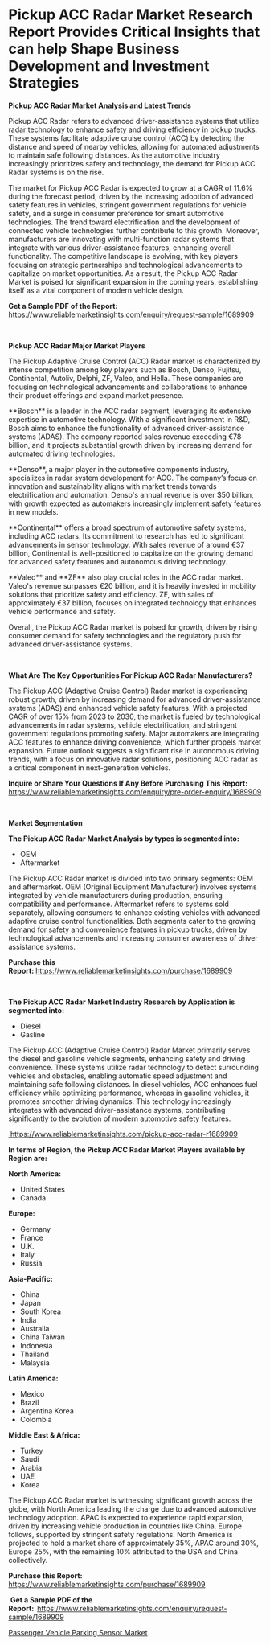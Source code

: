 <p><h1>Pickup ACC Radar Market Research Report Provides Critical Insights that can help Shape Business Development and Investment Strategies</h1></p><p><strong>Pickup ACC Radar Market Analysis and Latest Trends</strong></p>
<p><p>Pickup ACC Radar refers to advanced driver-assistance systems that utilize radar technology to enhance safety and driving efficiency in pickup trucks. These systems facilitate adaptive cruise control (ACC) by detecting the distance and speed of nearby vehicles, allowing for automated adjustments to maintain safe following distances. As the automotive industry increasingly prioritizes safety and technology, the demand for Pickup ACC Radar systems is on the rise.</p><p>The market for Pickup ACC Radar is expected to grow at a CAGR of 11.6% during the forecast period, driven by the increasing adoption of advanced safety features in vehicles, stringent government regulations for vehicle safety, and a surge in consumer preference for smart automotive technologies. The trend toward electrification and the development of connected vehicle technologies further contribute to this growth. Moreover, manufacturers are innovating with multi-function radar systems that integrate with various driver-assistance features, enhancing overall functionality. The competitive landscape is evolving, with key players focusing on strategic partnerships and technological advancements to capitalize on market opportunities. As a result, the Pickup ACC Radar Market is poised for significant expansion in the coming years, establishing itself as a vital component of modern vehicle design.</p></p>
<p><strong>Get a Sample PDF of the Report:&nbsp;</strong> <a href="https://www.reliablemarketinsights.com/enquiry/request-sample/1689909?utm_campaign=1937&utm_medium=2&utm_source=Github&utm_content=ia&utm_term=07012025&utm_id=pickup-acc-radar">https://www.reliablemarketinsights.com/enquiry/request-sample/1689909</a></p>
<p>&nbsp;</p>
<p><strong>Pickup ACC Radar Major Market Players</strong></p>
<p><p>The Pickup Adaptive Cruise Control (ACC) Radar market is characterized by intense competition among key players such as Bosch, Denso, Fujitsu, Continental, Autoliv, Delphi, ZF, Valeo, and Hella. These companies are focusing on technological advancements and collaborations to enhance their product offerings and expand market presence.</p><p>**Bosch** is a leader in the ACC radar segment, leveraging its extensive expertise in automotive technology. With a significant investment in R&D, Bosch aims to enhance the functionality of advanced driver-assistance systems (ADAS). The company reported sales revenue exceeding €78 billion, and it projects substantial growth driven by increasing demand for automated driving technologies.</p><p>**Denso**, a major player in the automotive components industry, specializes in radar system development for ACC. The company’s focus on innovation and sustainability aligns with market trends towards electrification and automation. Denso's annual revenue is over $50 billion, with growth expected as automakers increasingly implement safety features in new models.</p><p>**Continental** offers a broad spectrum of automotive safety systems, including ACC radars. Its commitment to research has led to significant advancements in sensor technology. With sales revenue of around €37 billion, Continental is well-positioned to capitalize on the growing demand for advanced safety features and autonomous driving technology.</p><p>**Valeo** and **ZF** also play crucial roles in the ACC radar market. Valeo's revenue surpasses €20 billion, and it is heavily invested in mobility solutions that prioritize safety and efficiency. ZF, with sales of approximately €37 billion, focuses on integrated technology that enhances vehicle performance and safety.</p><p>Overall, the Pickup ACC Radar market is poised for growth, driven by rising consumer demand for safety technologies and the regulatory push for advanced driver-assistance systems.</p></p>
<p>&nbsp;</p>
<p><strong>What Are The Key Opportunities For Pickup ACC Radar Manufacturers?</strong></p>
<p><p>The Pickup ACC (Adaptive Cruise Control) Radar market is experiencing robust growth, driven by increasing demand for advanced driver-assistance systems (ADAS) and enhanced vehicle safety features. With a projected CAGR of over 15% from 2023 to 2030, the market is fueled by technological advancements in radar systems, vehicle electrification, and stringent government regulations promoting safety. Major automakers are integrating ACC features to enhance driving convenience, which further propels market expansion. Future outlook suggests a significant rise in autonomous driving trends, with a focus on innovative radar solutions, positioning ACC radar as a critical component in next-generation vehicles.</p></p>
<p><strong>Inquire or Share Your Questions If Any Before Purchasing This Report:</strong> <a href="https://www.reliablemarketinsights.com/enquiry/pre-order-enquiry/1689909?utm_campaign=1937&utm_medium=2&utm_source=Github&utm_content=ia&utm_term=07012025&utm_id=pickup-acc-radar">https://www.reliablemarketinsights.com/enquiry/pre-order-enquiry/1689909</a></p>
<p>&nbsp;</p>
<p><strong>Market Segmentation</strong></p>
<p><strong>The Pickup ACC Radar Market Analysis by types is segmented into:</strong></p>
<p><ul><li>OEM</li><li>Aftermarket</li></ul></p>
<p><p>The Pickup ACC Radar market is divided into two primary segments: OEM and aftermarket. OEM (Original Equipment Manufacturer) involves systems integrated by vehicle manufacturers during production, ensuring compatibility and performance. Aftermarket refers to systems sold separately, allowing consumers to enhance existing vehicles with advanced adaptive cruise control functionalities. Both segments cater to the growing demand for safety and convenience features in pickup trucks, driven by technological advancements and increasing consumer awareness of driver assistance systems.</p></p>
<p><strong>Purchase this Report:&nbsp;</strong><a href="https://www.reliablemarketinsights.com/purchase/1689909?utm_campaign=1937&utm_medium=2&utm_source=Github&utm_content=ia&utm_term=07012025&utm_id=pickup-acc-radar">https://www.reliablemarketinsights.com/purchase/1689909</a></p>
<p>&nbsp;</p>
<p><strong>The Pickup ACC Radar Market Industry Research by Application is segmented into:</strong></p>
<p><ul><li>Diesel</li><li>Gasline</li></ul></p>
<p><p>The Pickup ACC (Adaptive Cruise Control) Radar Market primarily serves the diesel and gasoline vehicle segments, enhancing safety and driving convenience. These systems utilize radar technology to detect surrounding vehicles and obstacles, enabling automatic speed adjustment and maintaining safe following distances. In diesel vehicles, ACC enhances fuel efficiency while optimizing performance, whereas in gasoline vehicles, it promotes smoother driving dynamics. This technology increasingly integrates with advanced driver-assistance systems, contributing significantly to the evolution of modern automotive safety features.</p></p>
<p><a href="https://www.reliablemarketinsights.com/pickup-acc-radar-r1689909?utm_campaign=1937&utm_medium=2&utm_source=Github&utm_content=ia&utm_term=07012025&utm_id=pickup-acc-radar">&nbsp;https://www.reliablemarketinsights.com/pickup-acc-radar-r1689909</a></p>
<p><strong>In terms of Region, the Pickup ACC Radar Market Players available by Region are:</strong></p>
<p>
    <p> <strong> North America: </strong>
        <ul>
            <li>United States</li>
            <li>Canada</li>
        </ul>
        </p> 
    <p> <strong> Europe: </strong>
        <ul>
            <li>Germany</li>
            <li>France</li>
            <li>U.K.</li>
            <li>Italy</li>
            <li>Russia</li>
        </ul>
        </p> 
    <p> <strong> Asia-Pacific: </strong>
        <ul>
            <li>China</li>
            <li>Japan</li>
            <li>South Korea</li>
            <li>India</li>
            <li>Australia</li>
            <li>China Taiwan</li>
            <li>Indonesia</li>
            <li>Thailand</li>
            <li>Malaysia</li>
        </ul>
        </p> 
    <p> <strong> Latin America: </strong>
        <ul>
            <li>Mexico</li>
            <li>Brazil</li>
            <li>Argentina Korea</li>
            <li>Colombia</li>
        </ul>
        </p> 
    <p> <strong> Middle East & Africa: </strong>
        <ul>
            <li>Turkey</li>
            <li>Saudi</li>
            <li>Arabia</li>
            <li>UAE</li>
            <li>Korea</li>
        </ul>
    </p>
    </p>
<p><p>The Pickup ACC Radar market is witnessing significant growth across the globe, with North America leading the charge due to advanced automotive technology adoption. APAC is expected to experience rapid expansion, driven by increasing vehicle production in countries like China. Europe follows, supported by stringent safety regulations. North America is projected to hold a market share of approximately 35%, APAC around 30%, Europe 25%, with the remaining 10% attributed to the USA and China collectively.</p></p>
<p><strong>Purchase this Report: </strong><a href="https://www.reliablemarketinsights.com/purchase/1689909?utm_campaign=1937&utm_medium=2&utm_source=Github&utm_content=ia&utm_term=07012025&utm_id=pickup-acc-radar">https://www.reliablemarketinsights.com/purchase/1689909</a></p>
<p>&nbsp;<strong>Get a Sample PDF of the Report:&nbsp;&nbsp;</strong><a href="https://www.reliablemarketinsights.com/enquiry/request-sample/1689909?utm_campaign=1937&utm_medium=2&utm_source=Github&utm_content=ia&utm_term=07012025&utm_id=pickup-acc-radar">https://www.reliablemarketinsights.com/enquiry/request-sample/1689909</a></p>
<p><strong></strong></p>
<p><p><a href="https://github.com/Krish2023na/Market-Research-Report-List-6/blob/main/passenger-vehicle-parking-sensor-market.md?utm_campaign=1937&utm_medium=2&utm_source=Github&utm_content=ia&utm_term=07012025&utm_id=pickup-acc-radar">Passenger Vehicle Parking Sensor Market</a></p></p>